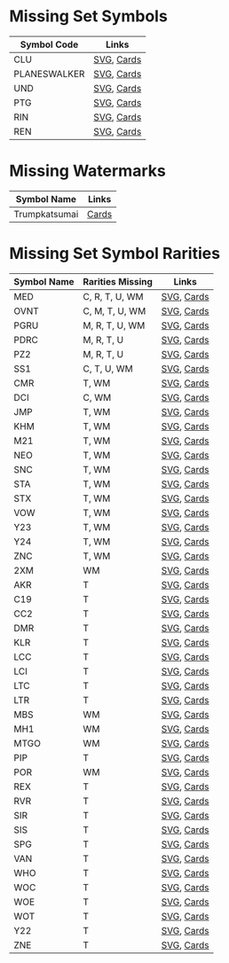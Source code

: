 # Missing Set Symbols
| Symbol Code  | Links                                                                                          |
|--------------|------------------------------------------------------------------------------------------------|
| CLU          | [SVG](https://svgs.scryfall.io/sets/clu.svg), [Cards](https://scryfall.com/sets/clu)           |
| PLANESWALKER | [SVG](https://svgs.scryfall.io/sets/planeswalker.svg), [Cards](https://scryfall.com/sets/ulst) |
| UND          | [SVG](https://svgs.scryfall.io/sets/und.svg), [Cards](https://scryfall.com/sets/tund)          |
| PTG          | [SVG](https://svgs.scryfall.io/sets/ptg.svg), [Cards](https://scryfall.com/sets/ptg)           |
| RIN          | [SVG](https://svgs.scryfall.io/sets/rin.svg), [Cards](https://scryfall.com/sets/rin)           |
| REN          | [SVG](https://svgs.scryfall.io/sets/ren.svg), [Cards](https://scryfall.com/sets/ren)           |

# Missing Watermarks
| Symbol Name   | Links                                                          |
|---------------|----------------------------------------------------------------|
| Trumpkatsumai | [Cards](https://scryfall.com/search?q=watermark:trumpkatsumai) |

# Missing Set Symbol Rarities
| Symbol Name | Rarities Missing | Links                                                                                 |
|-------------|------------------|---------------------------------------------------------------------------------------|
| MED         | C, R, T, U, WM   | [SVG](https://svgs.scryfall.io/sets/med.svg), [Cards](https://scryfall.com/sets/ren)  |
| OVNT        | C, M, T, U, WM   | [SVG](https://svgs.scryfall.io/sets/ovnt.svg), [Cards](https://scryfall.com/sets/ren) |
| PGRU        | M, R, T, U, WM   | [SVG](https://svgs.scryfall.io/sets/pgru.svg), [Cards](https://scryfall.com/sets/ren) |
| PDRC        | M, R, T, U       | [SVG](https://svgs.scryfall.io/sets/pdrc.svg), [Cards](https://scryfall.com/sets/ren) |
| PZ2         | M, R, T, U       | [SVG](https://svgs.scryfall.io/sets/pz2.svg), [Cards](https://scryfall.com/sets/ren)  |
| SS1         | C, T, U, WM      | [SVG](https://svgs.scryfall.io/sets/ss1.svg), [Cards](https://scryfall.com/sets/ren)  |
| CMR         | T, WM            | [SVG](https://svgs.scryfall.io/sets/cmr.svg), [Cards](https://scryfall.com/sets/ren)  |
| DCI         | C, WM            | [SVG](https://svgs.scryfall.io/sets/dci.svg), [Cards](https://scryfall.com/sets/ren)  |
| JMP         | T, WM            | [SVG](https://svgs.scryfall.io/sets/jmp.svg), [Cards](https://scryfall.com/sets/ren)  |
| KHM         | T, WM            | [SVG](https://svgs.scryfall.io/sets/khm.svg), [Cards](https://scryfall.com/sets/ren)  |
| M21         | T, WM            | [SVG](https://svgs.scryfall.io/sets/m21.svg), [Cards](https://scryfall.com/sets/ren)  |
| NEO         | T, WM            | [SVG](https://svgs.scryfall.io/sets/neo.svg), [Cards](https://scryfall.com/sets/ren)  |
| SNC         | T, WM            | [SVG](https://svgs.scryfall.io/sets/snc.svg), [Cards](https://scryfall.com/sets/ren)  |
| STA         | T, WM            | [SVG](https://svgs.scryfall.io/sets/sta.svg), [Cards](https://scryfall.com/sets/ren)  |
| STX         | T, WM            | [SVG](https://svgs.scryfall.io/sets/stx.svg), [Cards](https://scryfall.com/sets/ren)  |
| VOW         | T, WM            | [SVG](https://svgs.scryfall.io/sets/vow.svg), [Cards](https://scryfall.com/sets/ren)  |
| Y23         | T, WM            | [SVG](https://svgs.scryfall.io/sets/y23.svg), [Cards](https://scryfall.com/sets/ren)  |
| Y24         | T, WM            | [SVG](https://svgs.scryfall.io/sets/y24.svg), [Cards](https://scryfall.com/sets/ren)  |
| ZNC         | T, WM            | [SVG](https://svgs.scryfall.io/sets/znc.svg), [Cards](https://scryfall.com/sets/ren)  |
| 2XM         | WM               | [SVG](https://svgs.scryfall.io/sets/2xm.svg), [Cards](https://scryfall.com/sets/ren)  |
| AKR         | T                | [SVG](https://svgs.scryfall.io/sets/akr.svg), [Cards](https://scryfall.com/sets/ren)  |
| C19         | T                | [SVG](https://svgs.scryfall.io/sets/c19.svg), [Cards](https://scryfall.com/sets/ren)  |
| CC2         | T                | [SVG](https://svgs.scryfall.io/sets/cc2.svg), [Cards](https://scryfall.com/sets/ren)  |
| DMR         | T                | [SVG](https://svgs.scryfall.io/sets/dmr.svg), [Cards](https://scryfall.com/sets/ren)  |
| KLR         | T                | [SVG](https://svgs.scryfall.io/sets/klr.svg), [Cards](https://scryfall.com/sets/ren)  |
| LCC         | T                | [SVG](https://svgs.scryfall.io/sets/lcc.svg), [Cards](https://scryfall.com/sets/ren)  |
| LCI         | T                | [SVG](https://svgs.scryfall.io/sets/lci.svg), [Cards](https://scryfall.com/sets/ren)  |
| LTC         | T                | [SVG](https://svgs.scryfall.io/sets/ltc.svg), [Cards](https://scryfall.com/sets/ren)  |
| LTR         | T                | [SVG](https://svgs.scryfall.io/sets/ltr.svg), [Cards](https://scryfall.com/sets/ren)  |
| MBS         | WM               | [SVG](https://svgs.scryfall.io/sets/mbs.svg), [Cards](https://scryfall.com/sets/ren)  |
| MH1         | WM               | [SVG](https://svgs.scryfall.io/sets/mh1.svg), [Cards](https://scryfall.com/sets/ren)  |
| MTGO        | WM               | [SVG](https://svgs.scryfall.io/sets/mtgo.svg), [Cards](https://scryfall.com/sets/ren) |
| PIP         | T                | [SVG](https://svgs.scryfall.io/sets/pip.svg), [Cards](https://scryfall.com/sets/ren)  |
| POR         | WM               | [SVG](https://svgs.scryfall.io/sets/por.svg), [Cards](https://scryfall.com/sets/ren)  |
| REX         | T                | [SVG](https://svgs.scryfall.io/sets/rex.svg), [Cards](https://scryfall.com/sets/ren)  |
| RVR         | T                | [SVG](https://svgs.scryfall.io/sets/rvr.svg), [Cards](https://scryfall.com/sets/ren)  |
| SIR         | T                | [SVG](https://svgs.scryfall.io/sets/sir.svg), [Cards](https://scryfall.com/sets/ren)  |
| SIS         | T                | [SVG](https://svgs.scryfall.io/sets/sis.svg), [Cards](https://scryfall.com/sets/ren)  |
| SPG         | T                | [SVG](https://svgs.scryfall.io/sets/spg.svg), [Cards](https://scryfall.com/sets/ren)  |
| VAN         | T                | [SVG](https://svgs.scryfall.io/sets/van.svg), [Cards](https://scryfall.com/sets/ren)  |
| WHO         | T                | [SVG](https://svgs.scryfall.io/sets/who.svg), [Cards](https://scryfall.com/sets/ren)  |
| WOC         | T                | [SVG](https://svgs.scryfall.io/sets/woc.svg), [Cards](https://scryfall.com/sets/ren)  |
| WOE         | T                | [SVG](https://svgs.scryfall.io/sets/woe.svg), [Cards](https://scryfall.com/sets/ren)  |
| WOT         | T                | [SVG](https://svgs.scryfall.io/sets/wot.svg), [Cards](https://scryfall.com/sets/ren)  |
| Y22         | T                | [SVG](https://svgs.scryfall.io/sets/y22.svg), [Cards](https://scryfall.com/sets/ren)  |
| ZNE         | T                | [SVG](https://svgs.scryfall.io/sets/zne.svg), [Cards](https://scryfall.com/sets/ren)  |
